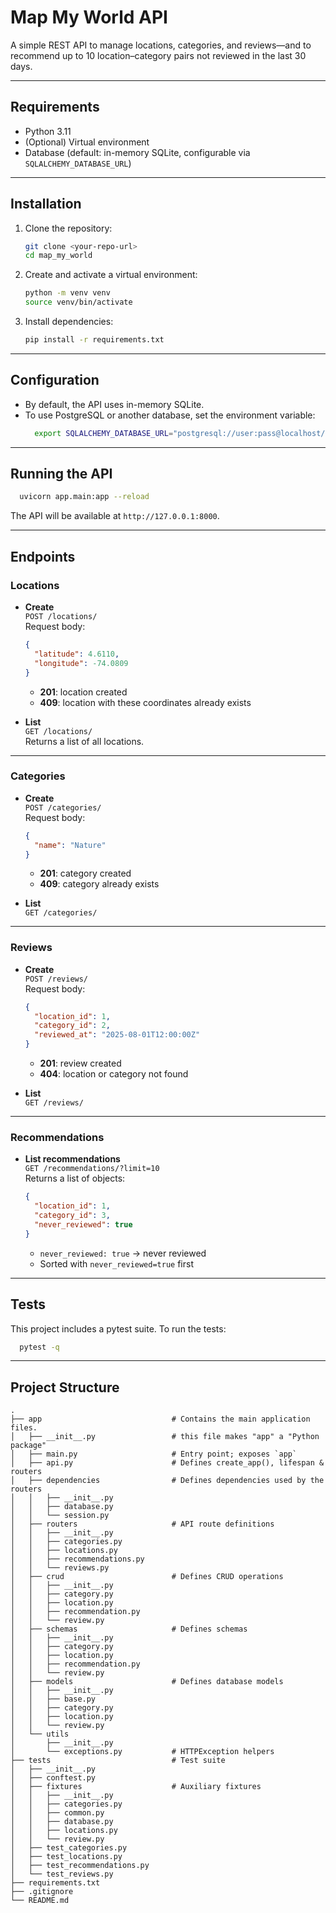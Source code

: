 # Map My World API

A simple REST API to manage locations, categories, and reviews—and to recommend up to 10 location–category pairs not reviewed in the last 30 days.

---

## Requirements

- Python 3.11
- (Optional) Virtual environment
- Database (default: in-memory SQLite, configurable via `SQLALCHEMY_DATABASE_URL`)

---

## Installation

1. Clone the repository:
   ```bash
   git clone <your-repo-url>
   cd map_my_world
   ```

2. Create and activate a virtual environment:
   ```bash
   python -m venv venv
   source venv/bin/activate
   ```

3. Install dependencies:
   ```bash
   pip install -r requirements.txt
   ```

---

## Configuration

- By default, the API uses in-memory SQLite.
- To use PostgreSQL or another database, set the environment variable:
  ```bash
    export SQLALCHEMY_DATABASE_URL="postgresql://user:pass@localhost/dbname"
  ```

---

## Running the API

```bash
  uvicorn app.main:app --reload
```

The API will be available at `http://127.0.0.1:8000`.

---

## Endpoints

### Locations

- **Create**  
  `POST /locations/`  
  Request body:
  ```json
  {
    "latitude": 4.6110,
    "longitude": -74.0809
  }
  ```
  - **201**: location created  
  - **409**: location with these coordinates already exists

- **List**  
  `GET /locations/`  
  Returns a list of all locations.

---

### Categories

- **Create**  
  `POST /categories/`  
  Request body:
  ```json
  {
    "name": "Nature"
  }
  ```
  - **201**: category created  
  - **409**: category already exists

- **List**  
  `GET /categories/`

---

### Reviews

- **Create**  
  `POST /reviews/`  
  Request body:
  ```json
  {
    "location_id": 1,
    "category_id": 2,
    "reviewed_at": "2025-08-01T12:00:00Z"
  }
  ```
  - **201**: review created  
  - **404**: location or category not found

- **List**  
  `GET /reviews/`

---

### Recommendations

- **List recommendations**  
  `GET /recommendations/?limit=10`  
  Returns a list of objects:
  ```json
  {
    "location_id": 1,
    "category_id": 3,
    "never_reviewed": true
  }
  ```
  - `never_reviewed: true` → never reviewed
  - Sorted with `never_reviewed=true` first

---

## Tests

This project includes a pytest suite. To run the tests:

```bash
  pytest -q
```

---

## Project Structure

```
.
├── app                             # Contains the main application files.
│   ├── __init__.py                 # this file makes "app" a "Python package"
│   ├── main.py                     # Entry point; exposes `app`
│   ├── api.py                      # Defines create_app(), lifespan & routers
│   ├── dependencies                # Defines dependencies used by the routers
│   │   ├── __init__.py
│   │   ├── database.py
│   │   └── session.py
│   ├── routers                     # API route definitions
│   │   ├── __init__.py
│   │   ├── categories.py
│   │   ├── locations.py
│   │   ├── recommendations.py
│   │   └── reviews.py
│   ├── crud                        # Defines CRUD operations
│   │   ├── __init__.py
│   │   ├── category.py
│   │   ├── location.py
│   │   ├── recommendation.py
│   │   └── review.py
│   ├── schemas                     # Defines schemas
│   │   ├── __init__.py
│   │   ├── category.py
│   │   ├── location.py
│   │   ├── recommendation.py
│   │   └── review.py
│   ├── models                      # Defines database models
│   │   ├── __init__.py
│   │   ├── base.py
│   │   ├── category.py
│   │   ├── location.py
│   │   └── review.py
│   └── utils
│       ├── __init__.py
│       └── exceptions.py           # HTTPException helpers
├── tests                           # Test suite
│   ├── __init__.py
│   ├── conftest.py
│   ├── fixtures                    # Auxiliary fixtures
│   │   ├── __init__.py
│   │   ├── categories.py
│   │   ├── common.py
│   │   ├── database.py
│   │   ├── locations.py
│   │   └── review.py
│   ├── test_categories.py
│   ├── test_locations.py
│   ├── test_recommendations.py
│   └── test_reviews.py
├── requirements.txt
├── .gitignore
└── README.md
```
